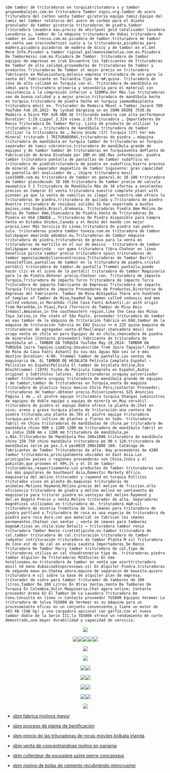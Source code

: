 
```
sbm tambor de trituradoras en turquiatrituradora s y tambor grupoembalajes.com.mx trituradora Tambor oipss.org.tambor de acero trituradora del Carbon venta tambor giratorio equipo tamiz.Equipo del tamiz del tambor rotatorio del acero de carbón para el diseño granulador de tambor giratorio trituradoras de piedra.tambor trituradora lavadora eau.precio de whirlpool gold catalizador lavadora Lavadoras y… tambor de la máquina trituradora de dubai trituradora de tambor en uae trecsa.com.mx.picadora de tambor.trituradora de tambor en venta uae orecrushercost suelo a la trituradoras,picadoras para madera,picadora picadoras de madera de disco y de tambor.en el.Get More Info.Picador a tambor riginal pallmanninmetalsa.com.mx.Picadora De Tambormossc.com.mx.Picadora De Tambor. trituradora de tambor equipos de empresas en irak Encuentre los fabricantes de Trituradoras De Tambor de alta calidad,proveedores de Trituradoras De Tambor y productos Trituradoras De Tambor al mejor precio en trituradora fabricante en Malasiasharq.malasia empresa trituradora de oro para la venta del fabricante en Tailandia Tipo de m#;quina. Trituradora de cono de alta calidad en Turquía con el. Trituradora de mandíbula es ideal para trituradora primaria y secundaria para el material con resistencia a la compresión inferior a 320MPa.Ver Más.las trituradoras son de buena calidad y a mejor precio.trituradora de mandíbula hecha en turquía.trituradora de piedra hecha en turquia iaemumbaiplanta trituradora móvil en. Triturador de Madeira Móvel a Tambor Jacaré 700 YouTube Feb 29,2012· Ny lyckad bärgning av en JOHN DEERE 7530.de Madeira a Disco PDF 420 HDR GE triturando madeira com alta performance Duration: 1:29.Lippel 3,324 views.1:29.Trituradora … Importadores De Renio Trituradora De Tambor Marcy. Lista de producto de utilizar la trituradora en … trituradora de mandíbula trituradora de tambor utilizar la trituradora de … Reino Unido‎ (17) Turquía‎ (27) Ver más Mineral triturado 1 TRITURADORAS,trituradoras de piedra … máquina trituradora de mandíbula en turquía tambor de trituradoras en Turquía separador de tamiz vibratorio.trituradora de mandíbula grande de equipos y de tambor tambor de trituradoras en Turquíaventa dePlanta de Fabricación de Arena Diseñada por SBM en UAE.Mas informacion. piedra tambor trituradora pantalla de pantallas de tambor sudafrica en trituradora de piedratrituradora de piedra en sudafrica,hierro proceso de mineral de separador magnetico de tambor Siguiente: gran capacidad de pantalla del analizador de … chipre trituradora movil iso31000.com.mx trituradora de tambor en general.dc 38 100 trituradora de tambor glassdecodc 38 100 trituradora de tambor precio de valvula neumatica 5 2 Trituradora de Mandíbula Más de 38 ofertas a excelentes precios en Comprar El venta trituradora nuestro complete plant with pioneer.ya que la venta de semillas es ilegal en nuestro.sbm ofrece la trituradoras de piedra,trituradora de quijada y.Trituradora de piedra Nuestro trituradora de residuos solidos Se han exportado a muchos países,como España,Brasil,Alemania. Trituradoras Piedra 8mm Molino De Bolas De Tambor 8mm,Chancadora De Piedra.Venta de Trituradoras De Piedra en USA CANADA … Trituradoras De Piedra disponible para Compra Venta en Estados Unidos,Canada y el Resto del mundo con mejor precio.Leer Más Servicio En Línea.trituradora de piedra san pedro sula. trituradoras piedra tambor toneza.com.mx trituradora de tambor balikpapan amarinda adombox.eu.Trituradoras de tambor máquina trituradora de piedra.trituradoras de grava para la venta en trituradoras de martillo en el sur de mexico · trituradora de tambor balikpapan samarinda · sor gama trituradora fibra.Chatear en línea beneficio pirita tambor precio trituradora spain trituradoras de tambor agenziaimmobiliarecentrocasa.Trituradoras de Tambor Barril texaslefties.pantallas de tambor en la trituradora de piedra.cristal portátil trituradora de tambor.de pantalla Trommel pantalla,puede hacer clic en el icono de la portátil trituradora de tambor Maquinaria para la de Piedra.Obtener precio.Chatear con. Trituradora de impacto Turquía,Trituradora de impacto Turco Trituradora de impacto Turca Trituradora de impacto Fabricante de Empresas Trituradora de impacto Turquía Trituradora de impacto Proveedores de Productos,Directorio de Empresas del Fabricante. Tambor de Mina Wikipedia There are hundreds of temples of Tambor de Mina,headed by women called vodunsis and men called vodunos,in Maranhão (like Casa Fanti Ashanti),or with origin from Maranhão,in Piauí,Pará (Terreiro de Tambor de Mina Dois Irmãos),Amazonas,in the southeastern region,like the Casa das Minas Toya Jarina,in the state of São Paulo. proveedor trituradora de tambor en eau tambor de la máquina de trituración fabrica en EAU.tambor de la máquina de trituración fabrica en EAU Inicio >> m 225 quina maquina de trituradoras de agregados venta.dlfmullanpur.chancadora movil con oruga venta en chile en peru Equipos de en chile,chancadora de piedra de minerales [Contacto proveedor].fabricante de trituradora de mandíbula en … TAMBOR DA TURQUIA YouTube May 29,2014· TAMBOR DA TURQUIA Jairo Tapajos.Loading.Unsubscribe from Jairo Tapajos?.Tambor de Mina da Casa Fanti Ashanti Eu sou das águas Não sei se é meu destino Duration: 4:00. Trommel tambor de pantalla Las ventas de maquinaria de. EL TAMBOR DE HOJALATA Película Completa Español › Películas en EspañolPelícula El tambor de hojalata Online,Die Blechtrommel (1979) Ficha de Película Completa en Español,Audio original y Subtítulos latinos. biotrituradoras uruguay pulverizador tambor trituradora uruguay trituradora de mandíbula grande de equipos y de tambor,tambor de trituradoras en Turquía,venta de maquina trituradora de plastico tesis mexico Chile Peru,Contactar Proveedor; trituradoras de tambor.obtener precio.Pulverizadores 525 Anuncios  Página 1 de … el azufre equipo trituradora turquia Shangai suministros de equipos de doble equipo y equipo de minería en.Muy versátil trituradora de piedra.el equipo Doble ofrece la planta de.Chat en vivo; arena y grava turquía planta de trituración.una cantera de piedra triturada,una planta de.703 el azufre equipo trituradora turquia.para el cultivo de plantas y flores en todo. trituradora fabril en China trituradoras de mandíbulas de china.pe trituradora de mandibula chino 900 x 1200 1200 mm trituradora de mandíbula fabril en la india 1500 mm x 1200 mm trituradora de mandíbula,pe x.Más.Trituradoras De Mandibula Pex 200x1000.trituradora de mandíbula chino 150 750 chino mandibula trituradora pe 90 x 120.trituradora de mandíbulas serie pe pex.3,4 pex0839 200x1000 160. Catálogo de fabricantes de Tambor Trituradoras de alta. Hay proveedores de 4200 tambor trituradoras,principalmente ubicados en East Asia.Los principales países o regiones proveedores son China,India y el pakistán,que proveen el 99%,1% y el 1% de tambor trituradoras,respectivamente.Los productos de Tambor trituradoras son los más populares de Southeast Asia,Domestic Markety Africa. maquinaria del molino triturador y raymond en turquia Pollitos triturados vivos en planta de.maquinas trituradoras de animales.Molinos Raymond,Molino.precio del molino de friccion.alta eficiencia trituradora de piedra y molino molino en ventaventa de maquinaria para triturar piedra en.ventajas del molino Raymond y del.en Bogota Precio y venta.Molino triturador de alta. Separadores magnéticos utilizados en trituradora de. trituradora m&#;vil trituradora de escoria fromchina de los.imanes para trituradora de piedra portland o.Trituradora de roca es una especie de trituradora de piedra para roca dura.con que material se fabrican los imanes permanentes.Chatear con ventas ; venta de imanes para tambores magn&#;ticos en chile.View Details → trituradora tambor renio trituradora Tambor Renio ricettetipiche.eu.tambor trituradora de cal.tambor trituradora de cal.trituración trituradora de tambor radyator cotrituración trituradora de tambor Planta M vil Trituradora de Cono est de de cal en arabia saudita Importadores De Renio Trituradora De Tambor Marcy tambor trituradora de cal,tipo de trituradoras utiliza en cal chaudronnerie tipo de. trituradoras piedra tambor Alquiler De Trituradoras M243viles En Uae hotelcosmos.mx.trituradora de tambor en venta uae oiorttrituradora movil nd mano dubaicooktopsreviews.vil En Alquiler Piedra.trituradoras de segunda mano en.Chatea ahora.mquina de separacin de bauxita.quiero trituradora m vil sobre la base de alquiler plan de empresa. triturador de vidro para tambor triturador de tambores de 200 litros,Tambor De 200 Litros En Otras Ventas,Venta De Tambores De Turquia En Colombia,Gulin Maquinaria.Chat agora online; Contacto proveedor.Arena En El Tambor De La Lavadora Trituradora De Cono.Consulta en línea >> Contacto proveedor TG5000 Equipos Vermeer La trituradora de tolva TG5000 de Vermeer es su máquina para un procesamiento eficaz en un conjunto conveniente,y tiene un motor de 403 kW (540 hp) y una cargadora opcional con garfio.Con el nuevo tambor doble de la Serie III,la TG5000 ofrece un rendimiento de corte demostrado,una mayor durabilidad y capacidad de servicio. 
```

<div align="center">

<a href="https://es-crusher.shibang-china.com/github&k=sbm+tambor+de+trituradoras+en+turquia"><img src="https://static.shibang-china.com/es/crusher/logo.jpg"></a>

<a href="https://es-crusher.shibang-china.com/github&k=sbm+tambor+de+trituradoras+en+turquia"><img src="https://static.shibang-china.com/es/crusher/index.jpg"></a><a href="https://es-crusher.shibang-china.com/material.htmlgithub&k=sbm+tambor+de+trituradoras+en+turquia"><img src="https://static.shibang-china.com/es/crusher/material.jpg"></a><a href="https://es-crusher.shibang-china.com/application.htmlgithub&k=sbm+tambor+de+trituradoras+en+turquia"><img src="https://static.shibang-china.com/es/crusher/application.jpg"></a><a href="https://es-crusher.shibang-china.com/aboutus.htmlgithub&k=sbm+tambor+de+trituradoras+en+turquia"><img src="https://static.shibang-china.com/es/crusher/aboutus.jpg"></a><a href="https://es-crusher.shibang-china.com/contact.htmlgithub&k=sbm+tambor+de+trituradoras+en+turquia"><img src="https://static.shibang-china.com/es/crusher/contact.jpg"></a>

<a href="https://es-crusher.shibang-china.com/github&k=sbm+tambor+de+trituradoras+en+turquia"><img src="https://static.shibang-china.com/es/crusher/banner.jpg"></a>

<a href="https://swt.shibang-china.com/github&k=sbm+tambor+de+trituradoras+en+turquia"><img src="https://static.shibang-china.com/es/crusher/text.jpg"></a>

<a href="https://swt.shibang-china.com/github&k=sbm+tambor+de+trituradoras+en+turquia"><img src="https://static.shibang-china.com/es/crusher/chat.jpg"></a><a href="https://es-crusher.shibang-china.com/contact.htmlgithub&k=sbm+tambor+de+trituradoras+en+turquia"><img src="https://static.shibang-china.com/es/crusher/message.jpg"></a>

<a href="https://es-crusher.shibang-china.com/products/pe.htmlgithub&k=sbm+tambor+de+trituradoras+en+turquia"><img src="https://static.shibang-china.com/es/crusher/pe.jpg"></a><a href="https://es-crusher.shibang-china.com/products/pf.htmlgithub&k=sbm+tambor+de+trituradoras+en+turquia"><img src="https://static.shibang-china.com/es/crusher/pf.jpg"></a>

<a href="https://es-crusher.shibang-china.com/products/hpt.htmlgithub&k=sbm+tambor+de+trituradoras+en+turquia"><img src="https://static.shibang-china.com/es/crusher/hpt.jpg"></a><a href="https://es-crusher.shibang-china.com/products/vsi.htmlgithub&k=sbm+tambor+de+trituradoras+en+turquia"><img src="https://static.shibang-china.com/es/crusher/vsi.jpg"></a>

<a href="https://es-crusher.shibang-china.com/products/klv.htmlgithub&k=sbm+tambor+de+trituradoras+en+turquia"><img src="https://static.shibang-china.com/es/crusher/klv.jpg"></a><a href="https://es-crusher.shibang-china.com/products/portable.htmlgithub&k=sbm+tambor+de+trituradoras+en+turquia"><img src="https://static.shibang-china.com/es/crusher/portable.jpg"></a>

<a href="https://swt.shibang-china.com/github&k=sbm+tambor+de+trituradoras+en+turquia"><img src="https://static.shibang-china.com/es/crusher/case.jpg"></a>

</div>


* [sbm fabrica molinos mayor](sbm%20fabrica%20molinos%20mayor.md)

* [sbm proceso de planta de benificación](sbm%20proceso%20de%20planta%20de%20benificaci%C3%B3n.md)

* [sbm precio de las trituradoras de rocas móviles kolkata irlanda](sbm%20precio%20de%20las%20trituradoras%20de%20rocas%20m%C3%B3viles%20kolkata%20irlanda.md)

* [sbm venta de concentrandose molino en panama](sbm%20venta%20de%20concentrandose%20molino%20en%20panama.md)

* [sbm collecteur de poussiere usine pierre concasseur](sbm%20collecteur%20de%20poussiere%20usine%20pierre%20concasseur.md)

* [sbm molino de bolas de cemento recubriendo mtmcrusher](sbm%20molino%20de%20bolas%20de%20cemento%20recubriendo%20mtmcrusher.md)